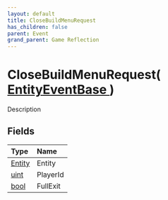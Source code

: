 ```yaml
---
layout: default
title: CloseBuildMenuRequest
has_children: false
parent: Event
grand_parent: Game Reflection
---
```

# CloseBuildMenuRequest( [ EntityEventBase ](/riftbreaker-wiki/docs/game-reflection/events/entity_event_base/) )
Description 

## Fields

| Type | Name |
|:----------|:--------------|
| [Entity](/riftbreaker-wiki/docs/game-reflection/classes/entity/) | Entity |
| [uint](/riftbreaker-wiki/docs/game-reflection/components/uint/) | PlayerId |
| [bool](/riftbreaker-wiki/docs/game-reflection/components/bool/) | FullExit |

